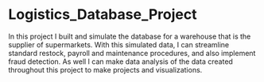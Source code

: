 # Logistics_Database_Project
In this project I built and simulate the database for a warehouse that is the supplier of supermarkets. With this simulated data, I can streamline standard restock, payroll and maintenance procedures, and also implement fraud detection. As well I can make data analysis of the data created throughout this project to make projects and visualizations.

